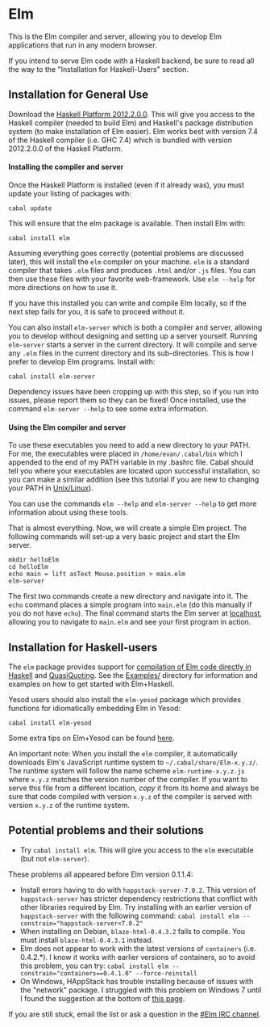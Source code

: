 Elm
===

This is the Elm compiler and server, allowing you to develop Elm applications that run in any modern browser.

If you intend to serve Elm code with a Haskell backend, be sure to read all the way to the "Installation for Haskell-Users" section.


Installation for General Use
----------------------------

Download the [Haskell Platform 2012.2.0.0](http://hackage.haskell.org/platform/). This will give you access to the Haskell compiler (needed to build Elm) and Haskell's package distribution system (to make installation of Elm easier). Elm works best with version 7.4 of the Haskell compiler (i.e. GHC 7.4) which is bundled with version 2012.2.0.0 of the Haskell Platform.

#### Installing the compiler and server

Once the Haskell Platform is installed (even if it already was), you must update your listing of packages with:

    cabal update

This will ensure that the elm package is available. Then install Elm with:

    cabal install elm

Assuming everything goes correctly (potential problems are discussed later), this will install the `elm` compiler on your machine. `elm` is a standard compiler that takes `.elm` files and produces `.html` and/or `.js` files. You can then use these files with your favorite web-framework. Use `elm --help` for more directions on how to use it.

If you have this installed you can write and compile Elm locally, so if the next step fails for you, it is safe to proceed without it.

You can also install `elm-server` which is both a compiler and server, allowing you to develop without designing and setting up a server yourself. Running `elm-server` starts a server in the current directory. It will compile and serve any `.elm` files in the current directory and its sub-directories. This is how I prefer to develop Elm programs. Install with:

    cabal install elm-server

Dependency issues have been cropping up with this step, so if you run into issues, please report them so they can be fixed! Once installed, use the command `elm-server --help` to see some extra information.

#### Using the Elm compiler and server

To use these executables you need to add a new directory to your PATH. For me, the executables were placed in `/home/evan/.cabal/bin` which I appended to the end of my PATH variable in my .bashrc file. Cabal should tell you where your executables are located upon successful installation, so you can make a similar addition (see this tutorial if you are new to changing your PATH in [Unix/Linux](http://www.cyberciti.biz/faq/unix-linux-adding-path/)).

You can use the commands `elm --help` and `elm-server --help` to get more information about using these tools.

That is almost everything. Now, we will create a simple Elm project. The following commands will set-up a very basic project and start the Elm server.

    mkdir helloElm
    cd helloElm
    echo main = lift asText Mouse.position > main.elm
    elm-server

The first two commands create a new directory and navigate into it. The `echo` command places a simple program into `main.elm` (do this manually if you do not have `echo`). The final command starts the Elm server at [localhost](http://localhost:8000/), allowing you to navigate to `main.elm` and see your first program in action.


Installation for Haskell-users
------------------------------

The `elm` package provides support for [compilation of Elm code directly in Haskell](http://hackage.haskell.org/packages/archive/Elm/0.1.2/doc/html/Language-Elm.html) and [QuasiQuoting](http://hackage.haskell.org/packages/archive/Elm/0.1.2/doc/html/Language-Elm-Quasi.html). See the [Examples/](https://github.com/evancz/Elm/tree/master/Examples) directory for information and examples on how to get started with Elm+Haskell.

Yesod users should also install the `elm-yesod` package which provides functions for idiomatically embedding Elm in Yesod:

    cabal install elm-yesod

Some extra tips on Elm+Yesod can be found [here](https://github.com/evancz/Elm/wiki/Elm-with-Yesod:-Getting-Started).

An important note: When you install the `elm` compiler, it automatically downloads Elm's JavaScript runtime system to `~/.cabal/share/Elm-x.y.z/`. The runtime system will follow the name scheme `elm-runtime-x.y.z.js` where `x.y.z` matches the version number of the compiler. If you want to serve this file from a different location, *copy* it from its home and always be sure that code compiled with version `x.y.z` of the compiler is served with version `x.y.z` of the runtime system.


Potential problems and their solutions
--------------------------------------

* Try `cabal install elm`. This will give you access to the `elm` executable (but not `elm-server`).

These problems all appeared before Elm version 0.1.1.4:

* Install errors having to do with `happstack-server-7.0.2`. This version of `happstack-server` has stricter dependency restrictions that conflict with other libraries required by Elm. Try installing with an earlier version of `happstack-server` with the following command: `cabal install elm --constrain="happstack-server<7.0.2"`
* When installing on Debian, `blaze-html-0.4.3.2` fails to compile. You must install `blaze-html-0.4.3.1` instead.
* Elm does not appear to work with the latest versions of `containers` (i.e. 0.4.2.*). I know it works with earlier versions of containers, so to avoid this problem, you can try: `cabal install elm --constrain="containers==0.4.1.0" --force-reinstall`
* On Windows, HAppStack has trouble installing because of issues with the "network" package. I struggled with this problem on Windows 7 until I found the suggestion at the bottom of [this page](http://hackage.haskell.org/trac/ghc/ticket/5159).

If you are still stuck, email the list or ask a question in the [#Elm IRC channel](http://webchat.freenode.net/?channels=elm).